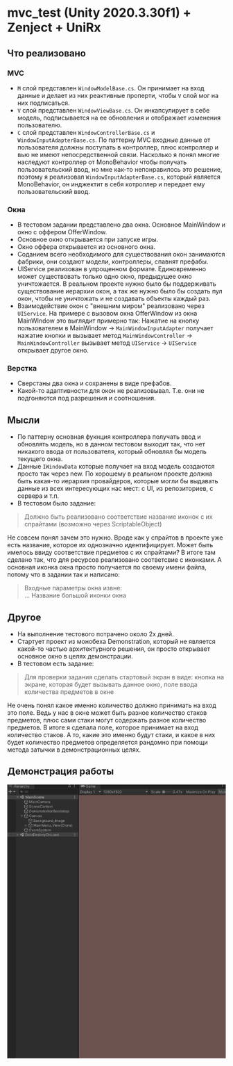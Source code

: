 # mvc_test (Unity 2020.3.30f1) + Zenject + UniRx
## Что реализовано

### MVC
- `M` слой представлен `WindowModelBase.cs`. Он принимает на вход данные и делает из них реактивные проперти, чтобы `V` слой мог на них подписаться.
- `V` слой представлен `WindowViewBase.cs`. Он инкапсулирует в себе модель, подписывается на ее обновления и отображает изменения пользователю.
- `C` слой представлен  `WindowControllerBase.cs` и `WindowInputAdapterBase.cs`. По паттерну MVC входные данные от пользователя должны поступать в контроллер, плюс контроллер и вью не имеют непосредственной связи. Насколько я понял многие наследуют контроллер от MonoBehavior чтобы получать пользовательский ввод, но мне как-то непонравилось это решение, поэтому я реализовал `WindowInputAdapterBase.cs`, который является MonoBehavior, он инджектит в себя котроллер и передает ему пользовательский ввод.

### Окна
- В тестовом задании представлено два окна. Основное MainWindow и окно с оффером OfferWindow.
- Основное окно открывается при запуске игры.
- Окно оффера открывается из основного окна.
- Соданием всего необходимого для существования окон занимаются фабрики, они создают модели, контроллеры, спавнят префабы.
- UIService реализован в упрощенном формате. Единовременно может существовать только одно окно, предыдущее окно уничтожается. В реальном проекте нужно было бы поддерживать существование иерархии окон, а так же нужно было бы создать пул окон, чтобы не уничтожать и не создавать объекты каждый раз.
- Взаимодействие окон с "внешним миром" реализовано через `UIService`. На примере с вызовом окна OfferWindow из окна MainWIndow это выглядит примерно так: Нажатие на кнопку пользователем в MainWindow -> `MainWindowInputAdapter` получает нажатие кнопки и вызывает метод `MainWindowController` -> `MainWindowController` вызывает метод `UIService` -> `UIService` открывает другое окно.

### Верстка
- Сверстаны два окна и сохранены в виде префабов.
- Какой-то адаптивности для окон не реализовывал. Т.е. они не подгоняются под разрешения и соотношения.

## Мысли
- По паттерну основная фукнция контроллера получать ввод и обновлять модель, но в данном тестовом выходит так, что нет никакого ввода от пользователя, который обновлял бы модель текущего окна.
- Данные `IWindowData` которые получает на вход модель создаются просто так через new. По хорошему в реальном проекте должна быть какая-то иерархия провайдеров, которые могли бы выдавать данные из всех интересующих нас мест: с UI, из репозиториев, с сервера и т.п.
- В тестовом было задание:
> Должно быть реализовано соответствие название иконок с их спрайтами (возможно через ScriptableObject)

Не совсем понял зачем это нужно. Вроде как у спрайтов в проекте уже есть название, которое их однозначно идентифицирует. Может быть имелось ввиду соответствие предметов с их спрайтами?
В итоге там сделано так, что для ресурсов реализовано соответсвие с иконками. А основная иконка окна просто получается по своему имени файла, потому что в задании так и написано:
> Входные параметры окна извне:		
...
Название большой иконки окна



## Другое
- На выполнение тестового потрачено около 2х дней.
- Стартует проект из монобеха Demonstration, который не является какой-то частью архитектурного решения, он просто открывает основное окно в целях демонстрации.
- В тестовом есть задание:
> Для проверки задания сделать стартовый экран в виде: кнопка на экране, которая будет вызывать данное окно, поле ввода количества предметов в окне

Не очень понял какое именно количество должно принимать на вход это поле. Ведь у нас в окне может быть разное количество стаков предметов, плюс сами стаки могут содержать разное количество предметов.
В итоге я сделала поле, которое принимает на вход количество стаков. А то, какие это именно будут стаки, и какое в них будет количество предметов определяется рандомно при помощи метода затычки в демонстрационных целях.

## Демонстрация работы
![](mvc_gif.gif)
